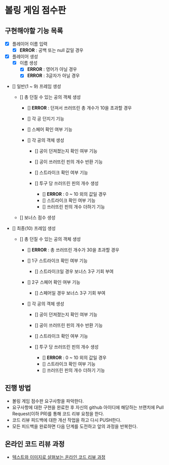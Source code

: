 # 볼링 게임 점수판

## 구현해야할 기능 목록
- [X] 플레이어 이름 입력
    - [X] __ERROR__ : 공백 또는 null 값일 경우
    
- [X] 플레이어 생성
    - [X] 이름 생성
        - [X] __ERROR__ : 영어가 아닐 경우
        - [X] __ERROR__ : 3글자가 아닐 경우

- [] 일반(1 ~ 9) 프레임 생성

    - [] 총 던질 수 있는 공의 객체 생성
        - [] __ERROR__ : 던져서 쓰러뜨린 총 개수가 10을 초과할 경우
        - [] 각 공 던지기 기능
        - [] 스페어 확인 여부 기능
        
        - [] 각 공의 객체 생성
            - [] 공이 던져졌는지 확인 여부 기능
            - [] 공이 쓰러뜨린 핀의 개수 반환 기능
            - [] 스트라이크 확인 여부 기능
            
            - [] 투구 당 쓰러뜨린 핀의 개수 생성
                - [] __ERROR__ : 0 ~ 10 외의 값일 경우  
                - [] 스트라이크 확인 여부 기능
                - [] 쓰러뜨린 핀의 개수 더하기 기능
                
    - [] 보너스 점수 생성

- [] 최종(10) 프레임 생성

    - [] 총 던질 수 있는 공의 객체 생성
        - [] __ERROR__ : 총 쓰러뜨린 개수가 30을 초과할 경우
        - [] 1구 스트라이크 확인 여부 기능
            - [] 스트라이크일 경우 보너스 3구 기회 부여
        - [] 2구 스페어 확인 여부 기능
            - [] 스페어일 경우 보너스 3구 기회 부여

        - [] 각 공의 객체 생성
            - [] 공이 던져졌는지 확인 여부 기능
            - [] 공이 쓰러뜨린 핀의 개수 반환 기능
            - [] 스트라이크 확인 여부 기능
            
            - [] 투구 당 쓰러뜨린 핀의 개수 생성
                - [] __ERROR__ : 0 ~ 10 외의 값일 경우  
                - [] 스트라이크 확인 여부 기능
                - [] 쓰러뜨린 핀의 개수 더하기 기능
                
## 진행 방법
* 볼링 게임 점수판 요구사항을 파악한다.
* 요구사항에 대한 구현을 완료한 후 자신의 github 아이디에 해당하는 브랜치에 Pull Request(이하 PR)를 통해 코드 리뷰 요청을 한다.
* 코드 리뷰 피드백에 대한 개선 작업을 하고 다시 PUSH한다.
* 모든 피드백을 완료하면 다음 단계를 도전하고 앞의 과정을 반복한다.

## 온라인 코드 리뷰 과정
* [텍스트와 이미지로 살펴보는 온라인 코드 리뷰 과정](https://github.com/next-step/nextstep-docs/tree/master/codereview)